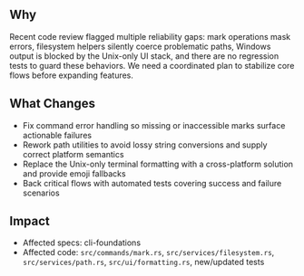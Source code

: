 ## Why
Recent code review flagged multiple reliability gaps: mark operations mask errors, filesystem helpers silently coerce problematic paths, Windows output is blocked by the Unix-only UI stack, and there are no regression tests to guard these behaviors. We need a coordinated plan to stabilize core flows before expanding features.

## What Changes
- Fix command error handling so missing or inaccessible marks surface actionable failures
- Rework path utilities to avoid lossy string conversions and supply correct platform semantics
- Replace the Unix-only terminal formatting with a cross-platform solution and provide emoji fallbacks
- Back critical flows with automated tests covering success and failure scenarios

## Impact
- Affected specs: cli-foundations
- Affected code: `src/commands/mark.rs`, `src/services/filesystem.rs`, `src/services/path.rs`, `src/ui/formatting.rs`, new/updated tests
